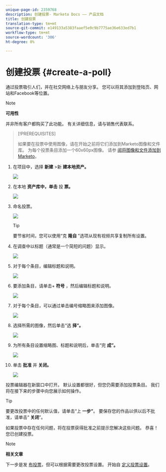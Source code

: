 ```yaml
---
unique-page-id: 2359768
description: 创建投票- Marketo Docs —— 产品文档
title: 创建投票
translation-type: tm+mt
source-git-commit: e149133a5383faaef5e9c9b7775ae36e633ed7b1
workflow-type: tm+mt
source-wordcount: '306'
ht-degree: 0%

---
```



# 创建投票 {#create-a-poll}

通过投票吸引人们，并在社交网络上与朋友分享。 您可以将其添加到登陆页、网站和Facebook等位置。

>[!NOTE]
>
>**可用性**
>
>并非所有客户都购买了此功能。 有关详细信息，请与销售代表联系。

>[!PREREQUISITES]
>
>如果要在投票中使用图像，请在开始之前将它们添加到Marketo图像和文件库。 为每个投票条目添加一个60x60px图像。 请参 [阅将图像和文件添加到Marketo](../../../../product-docs/demand-generation/images-and-files/add-images-and-files-to-marketo.md)。

1. 在项目中，选择 **新建** >新 **建本地资产。**

   ![](assets/image2014-9-18-18-3a18-3a41.png)

1. 在本地 **资产库中，单击** 投 **票。**

   ![](assets/image2014-9-18-18-3a18-3a47.png)

1. 命名投票。

   ![](assets/image2014-9-18-18-3a18-3a55.png)

   >[!TIP]
   >
   >要节省时间，您可以使用“克 **隆自** ”选项从现有视频共享复制所有设置。

1. 在调查中以标题（通常是一个简短的问题）显示。

   ![](assets/image2014-9-18-18-3a19-3a14.png)

1. 对于每个条目，编辑标题和说明。

   ![](assets/image2014-9-18-18-3a19-3a23.png)

1. 要添加条目，请单击+ **符号** ，然后编辑标题和说明。

   ![](assets/image2014-9-18-18-3a19-3a30.png)

1. 对于每个条目，可以通过单击编号缩略图来添加图像。

   ![](assets/image2014-9-18-18-3a19-3a37.png)

1. 选择所需的图像，然后单击“选 **择”。**

   ![](assets/image2014-9-18-18-3a19-3a44.png)

1. 为所有条目设置缩略图、标题和说明后，单击“完 **成”。**

   ![](assets/image2014-9-18-18-3a19-3a50.png)

1. 单击 **批准** 并 **关闭。**

   ![](assets/image2014-9-18-18-3a19-3a57.png)

投票编辑器在新窗口中打开。 默认设置都很好，但您仍需要添加投票条目。 我们将在接下来的步骤中向您展示如何操作。

>[!TIP]
>
>要更改投票中的任何默认值，请单击“上 **一步”**。 要保存您的作品以供以后不批准，请单击“ **关闭**”。

如果投票中存在任何问题，将在投票获得批准之前提示您解决这些问题。 恭喜！ 您已创建投票。

>[!NOTE]
>
>**相关文章**
>
>下一步是发 [布投票](publish-a-poll.md)，但可以根据需要更改投票设置。 开始自 [定义投票设置](customize-poll-settings.md)。


